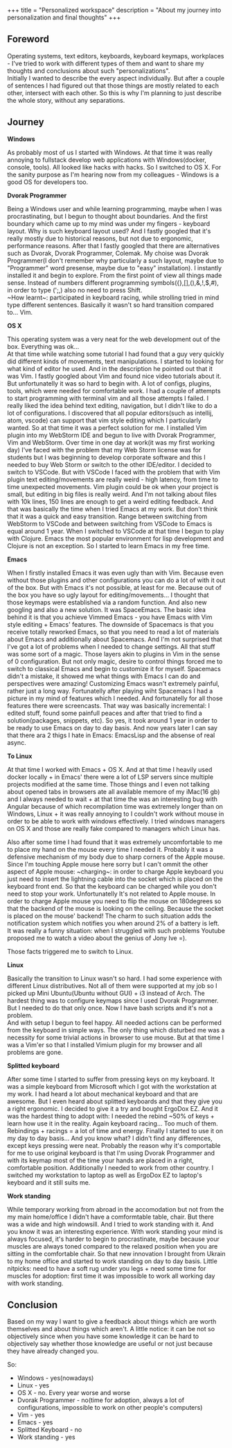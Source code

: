 +++
title = "Personalized workspace"
description = "About my journey into personalization and final thoughts"
+++

## Foreword

Operating systems, text editors, keyboards, keyboard keymaps, workplaces - I've tried to work with different types of them and want to share my thoughts and conclusions about such "personalizations".  
Initially I wanted to describe the every aspect individually. But after a couple of sentences I had figured out that those things are mostly related to each other, intersect with each other. So this is why I'm planning to just describe the whole story, without any separations.

## Journey

**Windows**

As probably most of us I started with Windows. At that time it was really annoying to fullstack develop web applications with Windows(docker, console, tools). All looked like hacks with hacks. So I switched to OS X. For the sanity purpose as I'm hearing now from my colleagues - Windows is a good OS for developers too.  

**Dvorak Programmer**

Being a Windows user and while learning programming, maybe when I was procrastinating, but I begun to thought about boundaries. And the first boundary which came up to my mind was under my fingers - keyboard layout. Why is such keyboard layout used? And I fastly googled that it's really mostly due to historical reasons, but not due to ergonomic, performance reasons. After that I fastly googled that there are alternatives such as Dvorak, Dvorak Programmer, Colemak. My choise was Dvorak Programmer(I don't remember why particularly a such layout, maybe due to "Programmer" word presense, maybe due to "easy" installation). I instantly installed it and begin to explore. From the first point of view all things made sense. Instead of numbers different programming symbols({},[],(),&,!,$,#), in order to type (';,) also no need to press Shift.  
~How learnt~: participated in keyboard racing, while strolling tried in mind type different sentences. Basically it wasn't so hard transition compared to... Vim.  

**OS X**

This operating system was a very neat for the web development out of the box. Everything was ok...  
At that time while watching some tutorial I had found that a guy very quickly did different kinds of movements, text manipulations. I started to looking for what kind of editor he used. And in the description he pointed out that it was Vim. I fastly googled about Vim and found nice video tutorials about it. But unfortunatelly it was so hard to begin with. A lot of configs, plugins, tools, which were needed for comfortable work. I had a couple of attempts to start programming with terminal vim and all those attempts I failed. I really liked the idea behind text editing, navigation, but I didn't like to do a lot of configurations. I discovered that all popular editors(such as intellij, atom, vscode) can support that vim style editing which I particularly wanted. So at that time it was a perfect solution for me. I installed Vim plugin into my WebStorm IDE and begun to live with Dvorak Programmer, Vim and WebStorm. Over time in one day at work(it was my first working day) I've faced with the problem that my Web Storm license was for students but I was beginning to develop corporate software and this I needed to buy Web Storm or switch to the other IDE/editor. I decided to switch to VSCode. But with VSCode I faced with the problem that with Vim plugin text editing/movements are really weird - high latency, from time to time unexpected movements. Vim plugin could be ok when your project is small, but editing in big files is really weird. And I'm not talking about files with 10k lines, 150 lines are enough to get a weird editing feedback. And that was basically the time when I tried Emacs at my work. But don't think that it was a quick and easy transition. Range between switching from WebStorm to VSCode and between switching from VSCode to Emacs is equal around 1 year. When I switched to VSCode at that time I begun to play with Clojure. Emacs the most popular environment for lisp development and Clojure is not an exception. So I started to learn Emacs in my free time.  

**Emacs**

When I firstly installed Emacs it was even ugly than with Vim. Because even without those plugins and other configurations you can do a lot of with it out of the box. But with Emacs it's not possible, at least for me. Because out of the box you have so ugly layout for editing/movements... I thought that those keymaps were established via a random function. And also new googling and also a new solution. It was SpaceEmacs. The basic idea behind it is that you achieve Vimmed Emacs - you have Emacs with Vim style editing + Emacs' features. The downside of Spacemacs is that you receive totally reworked Emacs, so that you need to read a lot of materials about Emacs and additionally about Spacemacs. And I'm not surprised that I've got a lot of problems when I needed to change settings. All that stuff was some sort of a magic. Those layers akin to plugins in Vim in the sense of 0 configuration. But not only magic, desire to control things forced me to switch to classical Emacs and begin to customize it for myself. Spacemacs didn't a mistake, it showed me what things with Emacs I can do and perspectives were amazing! Customizing Emacs wasn't extremely painful, rather just a long way. Fortunatelly after playing wiht Spacemacs I had a picture in my mind of features which I needed. And fortunatelly for all those features there were screencasts. That way was basically incremental: I edited stuff, found some painfull peaces and after that tried to find a solution(packages, snippets, etc). So yes, it took around 1 year in order to be ready to use Emacs on day to day basis. And now years later I can say that there ara 2 thigs I hate in Emacs: EmacsLisp and the absense of real async.  

**To Linux**

At that time I worked with Emacs + OS X. And at that time I heavily used docker locally + in Emacs' there were a lot of LSP servers since multiple projects modified at the same time. Those things and I even not talking about opened tabs in browsers ate all available memore of my iMac(16 gb) and I always needed to wait + at that time the was an interesting bug with Angular because of which recompilation time was extremely longer than on Windows, Linux + it was really annoying to I couldn't work without mouse in order to be able to work with windows effectively. I tried windows managers on OS X and those are really fake compared to managers which Linux has. 

Also after some time I had found that it was extremely uncomfortable to me to place my hand on the mouse every time I needed it. Probably it was a defensive mechanism of my body due to sharp corners of the Apple mouse. Since I'm touching Apple mouse here sorry but I can't ommit the other aspect of Apple mouse: ~charging~: in order to charge Apple keyboard you just need to insert the lightning cable into the socket which is placed on the keyboard front end. So that the keyboard can be charged while you don't need to stop your work. Unfortunatelly It's not related to Apple mouse. In order to charge Apple mouse you need to flip the mouse on 180degrees so that the backend of the mouse is looking on the ceiling. Because the socket is placed on the mouse' backend! The charm to such situation adds the notification system which notifies you when around 2% of a battery is left.  
It was really a funny situation: when I struggled with such problems Youtube proposed me to watch a video about the genius of Jony Ive =).

Those facts triggered me to switch to Linux.  

**Linux**

Basically the transition to Linux wasn't so hard. I had some experience with different Linux distributives. Not all of them were supported at my job so I picked up Mini Ubuntu(Ubuntu without GUI) + i3 instead of Arch. The hardest thing was to configure keymaps since I used Dvorak Programmer. But I needed to do that only once. Now I have bash scripts and it's not a problem.  
And with setup I begun to feel happy. All needed actions can be performed from the keyboard in simple ways. The only thing which disturbed me was a necessity for some trivial actions in browser to use mouse. But at that time I was a Vim'er so that I installed Vimium plugin for my browser and all problems are gone.  

**Splitted keyboard**

After some time I started to suffer from pressing keys on my keyboard. It was a simple keyboard from Microsoft which I got with the workstation at my work. I had heard a lot about mechanical keyboard and that are awesome. But I even heard about splitted keyboards and that they give you a right ergonomic. I decided to give it a try and bought ErgoDox EZ. And it was the hardest thing to adopt with: I needed the rebind ~50% of keys + learn how use it in the reality. Again keyboard racing... Too much of them. Rebindings + racings = a lot of time and energy. Finally I started to use it on my day to day basis... And you know what? I didn't find any differences, except keys pressing were neat. Probably the reason why it's comportable for me to use original keyboard is that I'm using Dvorak Programmer and with its keymap most of the time your hands are placed in a right, comfortable position. Additionally I needed to work from other country. I switched my workstation to laptop as well as ErgoDox EZ to laptop's keyboard and it still suits me.

**Work standing**

While temporary working from abroad in the accomodation but not from the my main home/office I didn't have a comformtable table, chair. But there was a wide and high windowsill. And I tried to work standing with it. And you know it was an interesting experience. With work standing your mind is always focused, it's harder to begin to procrastinate, maybe because your muscles are always toned compared to the relaxed position when you are sitting in the comfortable chair. So that new innovation I brought from Ukrain to my home office and started to work standing on day to day basis. Little nitpicks: need to have a soft rug under you legs + need some time for muscles for adoption: first time it was impossible to work all working day with work standing.

## Conclusion

Based on my way I want to give a feedback about things which are worth themselves and about things which aren't. A little notice: it can be not so objectively since when you have some knowledge it can be hard to objectively say whether those knowledge are useful or not just because they have already changed you.

So:  

 - Windows - yes(nowadays)
 - Linux - yes
 - OS X - no. Every year worse and worse
 - Dvorak Programmer - no(time for adoption, always a lot of configurations, impossible to work on other people's computers)
 - Vim - yes
 - Emacs - yes
 - Splitted Keyboard - no
 - Work standing - yes
